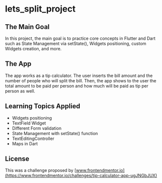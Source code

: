# lets_split_project

## The Main Goal

In this project, the main goal is to practice core concepts in Flutter and Dart such as State Management via setState(), Widgets positioning, custom Widgets creation, and more.

## The App

The app works as a tip calculator. The user inserts the bill amount and the number of people who will split the bill. Then, the app shows to the user the total amount to be paid per person and how much will be paid as tip per person as well.

## Learning Topics Applied

* Widgets positioning
* TextField Widget
* Different Form validation
* State Management with setState() function
* TextEditingController
* Maps in Dart

## License

This was a challenge proposed by [www.frontendmentor.io](https://www.frontendmentor.io/challenges/tip-calculator-app-ugJNGbJUX)

